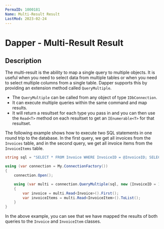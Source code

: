 ```yaml
---
PermaID: 1000181
Name: Multi-Result Result
LastMod: 2023-02-24
---
```


# Dapper - Multi-Result Result

## Description

The multi-result is the ability to map a single query to multiple objects. It is useful when you need to select data from multiple tables or when you need to select multiple columns from a single table. Dapper supports this by providing an extension method called `QueryMultiple`.

 - The `QueryMultiple` can be called from any object of type `IDbConnection`. 
 - It can execute multiple queries within the same command and map results.
 - It will return a resultset for each type you pass in and you can then use the `Read<T>` method on each resultset to get an `IEnumerable<T>` for that resultset.

 The following example shows how to execute two SQL statements in one round trip to the database. In the first query, we get all invoices from the `Invoices` table, and in the second query, we get all invoice items from the `InvoiceItems` table. 

```csharp
string sql = "SELECT * FROM Invoice WHERE InvoiceID = @InvoiceID; SELECT * FROM InvoiceItem WHERE InvoiceID = @InvoiceID;";

using (var connection = My.ConnectionFactory())
{
    connection.Open();

    using (var multi = connection.QueryMultiple(sql, new {InvoiceID = 1}))
    {
        var invoice = multi.Read<Invoice>().First();
        var invoiceItems = multi.Read<InvoiceItem>().ToList();
    }
}
```

In the above example, you can see that we have mapped the results of both queries to the `Invoice` and `InvoiceItem` classes.
